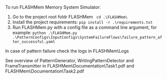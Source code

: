 To run FLASHMem Memory System Simulator:

1. Go to the project root foldr FLASHMem ` cd .\FLASHMem\`
2. Install the project requirements: `pip install -r .\requirements.txt`
3. Run FLASHMem.py with a config file as a command line argument, for example:
`python .\FLASHMem.py .\PatternConfigs\InputConfigs\SystemFailureFlows\failure_pattern_after_successful.yaml`

In case of pattern failure check the logs in FLASHMem\Logs

See overview of PatternGenerator, WritingPatternDetector and FrameTransmitter in 
FLASHMem\Documentation\Task1.pdf and FLASHMem\Documentation\Task2.pdf 